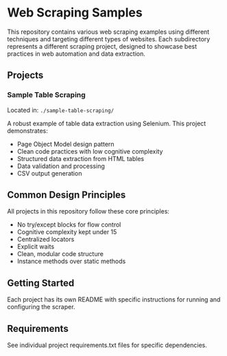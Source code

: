 # Web Scraping Samples

This repository contains various web scraping examples using different techniques and targeting different types of websites. Each subdirectory represents a different scraping project, designed to showcase best practices in web automation and data extraction.

## Projects

### Sample Table Scraping

Located in: `./sample-table-scraping/`

A robust example of table data extraction using Selenium. This project demonstrates:
- Page Object Model design pattern
- Clean code practices with low cognitive complexity
- Structured data extraction from HTML tables
- Data validation and processing
- CSV output generation

## Common Design Principles

All projects in this repository follow these core principles:
- No try/except blocks for flow control
- Cognitive complexity kept under 15
- Centralized locators
- Explicit waits
- Clean, modular code structure
- Instance methods over static methods

## Getting Started

Each project has its own README with specific instructions for running and configuring the scraper.

## Requirements

See individual project requirements.txt files for specific dependencies.

